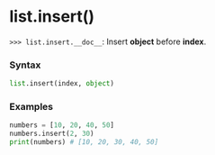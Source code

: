 # list.insert()

`>>> list.insert.__doc__`: Insert **object** before **index**.

### Syntax

```python
list.insert(index, object)
```

### Examples

```python
numbers = [10, 20, 40, 50]
numbers.insert(2, 30)
print(numbers) # [10, 20, 30, 40, 50]
```